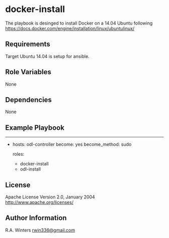 docker-install
=========

The playbook is desinged to install Docker on a 14.04 Ubuntu following https://docs.docker.com/engine/installation/linux/ubuntulinux/

Requirements
------------

Target Ubuntu 14.04 is setup for ansible.


Role Variables
--------------

None

Dependencies
------------

None


Example Playbook
----------------

---
  - hosts: odl-controller
    become: yes
    become_method: sudo

    roles:
      - docker-install
      - odl-install

License
-------

  Apache License
  Version 2.0, January 2004
  http://www.apache.org/licenses/


Author Information
------------------

R.A. Winters <rwin336@gmail.com>